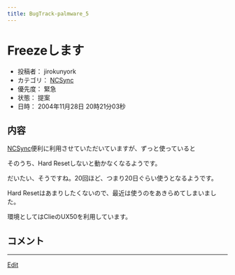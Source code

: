 ```yaml
---
title: BugTrack-palmware_5
---
```


# Freezeします

* 投稿者： jirokunyork
* カテゴリ： [NCSync](/NCSync)
* 優先度： 緊急
* 状態： 提案
* 日時： 2004年11月28日 20時21分03秒



## 内容

[NCSync](/NCSync)便利に利用させていただいていますが、ずっと使っていると

そのうち、Hard Resetしないと動かなくなるようです。

だいたい、そうですね。20回ほど、つまり20日ぐらい使うとなるようです。

Hard Resetはあまりしたくないので、最近は使うのをあきらめてしまいました。

環境としてはClieのUX50を利用しています。


## コメント

<!--  -->


----

[Edit](https://github.com/vitroid/vitroid.github.io/edit/master/MD/BugTrack-palmware_5.md)

